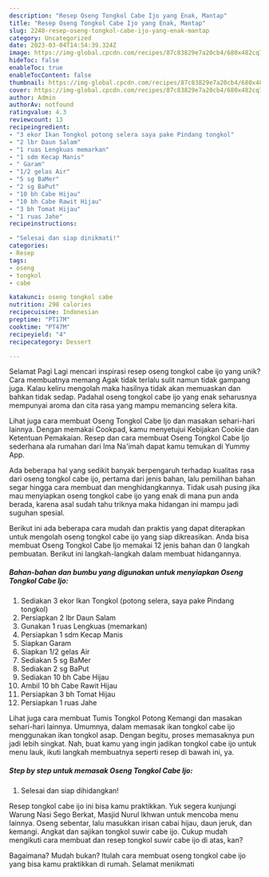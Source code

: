 ```yaml
---
description: "Resep Oseng Tongkol Cabe Ijo yang Enak, Mantap"
title: "Resep Oseng Tongkol Cabe Ijo yang Enak, Mantap"
slug: 2248-resep-oseng-tongkol-cabe-ijo-yang-enak-mantap
category: Uncategorized
date: 2023-03-04T14:54:39.324Z
image: https://img-global.cpcdn.com/recipes/87c83829e7a20cb4/680x482cq70/oseng-tongkol-cabe-ijo-foto-resep-utama.jpg
hideToc: false
enableToc: true
enableTocContent: false
thumbnail: https://img-global.cpcdn.com/recipes/87c83829e7a20cb4/680x482cq70/oseng-tongkol-cabe-ijo-foto-resep-utama.jpg
cover: https://img-global.cpcdn.com/recipes/87c83829e7a20cb4/680x482cq70/oseng-tongkol-cabe-ijo-foto-resep-utama.jpg
author: Admin
authorAv: notfound
ratingvalue: 4.3
reviewcount: 13
recipeingredient:
- "3 ekor Ikan Tongkol potong selera saya pake Pindang tongkol"
- "2 lbr Daun Salam"
- "1 ruas Lengkuas memarkan"
- "1 sdm Kecap Manis"
- " Garam"
- "1/2 gelas Air"
- "5 sg BaMer"
- "2 sg BaPut"
- "10 bh Cabe Hijau"
- "10 bh Cabe Rawit Hijau"
- "3 bh Tomat Hijau"
- "1 ruas Jahe"
recipeinstructions:

- "Selesai dan siap dinikmati!"
categories:
- Resep
tags:
- oseng
- tongkol
- cabe

katakunci: oseng tongkol cabe 
nutrition: 298 calories
recipecuisine: Indonesian
preptime: "PT17M"
cooktime: "PT47M"
recipeyield: "4"
recipecategory: Dessert

---
```



Selamat Pagi Lagi mencari inspirasi resep oseng tongkol cabe ijo yang unik? Cara membuatnya memang Agak tidak terlalu sulit namun tidak gampang juga. Kalau keliru mengolah maka hasilnya tidak akan memuaskan dan bahkan tidak sedap. Padahal oseng tongkol cabe ijo yang enak seharusnya mempunyai aroma dan cita rasa yang mampu memancing selera kita.


Lihat juga cara membuat Oseng Tongkol Cabe Ijo dan masakan sehari-hari lainnya. Dengan memakai Cookpad, kamu menyetujui Kebijakan Cookie dan Ketentuan Pemakaian. Resep dan cara membuat Oseng Tongkol Cabe Ijo sederhana ala rumahan dari Ima Na&#39;imah dapat kamu temukan di Yummy App.

Ada beberapa hal yang sedikit banyak berpengaruh terhadap kualitas rasa dari oseng tongkol cabe ijo, pertama dari jenis bahan, lalu pemilihan bahan segar hingga cara membuat dan menghidangkannya. Tidak usah pusing jika mau menyiapkan oseng tongkol cabe ijo yang enak di mana pun anda berada, karena asal sudah tahu triknya maka hidangan ini mampu jadi suguhan spesial.


Berikut ini ada beberapa cara mudah dan praktis yang dapat diterapkan untuk mengolah oseng tongkol cabe ijo yang siap dikreasikan. Anda bisa membuat Oseng Tongkol Cabe Ijo memakai 12 jenis bahan dan 0 langkah pembuatan. Berikut ini langkah-langkah dalam membuat hidangannya.

<!--inarticleads1-->

##### Bahan-bahan dan bumbu yang digunakan untuk menyiapkan Oseng Tongkol Cabe Ijo:

1. Sediakan 3 ekor Ikan Tongkol (potong selera, saya pake Pindang tongkol)
1. Persiapkan 2 lbr Daun Salam
1. Gunakan 1 ruas Lengkuas (memarkan)
1. Persiapkan 1 sdm Kecap Manis
1. Siapkan  Garam
1. Siapkan 1/2 gelas Air
1. Sediakan 5 sg BaMer
1. Sediakan 2 sg BaPut
1. Sediakan 10 bh Cabe Hijau
1. Ambil 10 bh Cabe Rawit Hijau
1. Persiapkan 3 bh Tomat Hijau
1. Persiapkan 1 ruas Jahe


Lihat juga cara membuat Tumis Tongkol Potong Kemangi dan masakan sehari-hari lainnya. Umumnya, dalam memasak ikan tongkol cabe ijo menggunakan ikan tongkol asap. Dengan begitu, proses memasaknya pun jadi lebih singkat. Nah, buat kamu yang ingin jadikan tongkol cabe ijo untuk menu lauk, ikuti langkah membuatnya seperti resep di bawah ini, ya. 

<!--inarticleads2-->

##### Step by step untuk memasak Oseng Tongkol Cabe Ijo:


1. Selesai dan siap dihidangkan!

Resep tongkol cabe ijo ini bisa kamu praktikkan. Yuk segera kunjungi Warung Nasi Sego Berkat, Masjid Nurul Ikhwan untuk mencoba menu lainnya. Oseng sebentar, lalu masukkan irisan cabai hijau, daun jeruk, dan kemangi. Angkat dan sajikan tongkol suwir cabe ijo. Cukup mudah mengikuti cara membuat dan resep tongkol suwir cabe ijo di atas, kan? 

Bagaimana? Mudah bukan? Itulah cara membuat oseng tongkol cabe ijo yang bisa kamu praktikkan di rumah. Selamat menikmati
